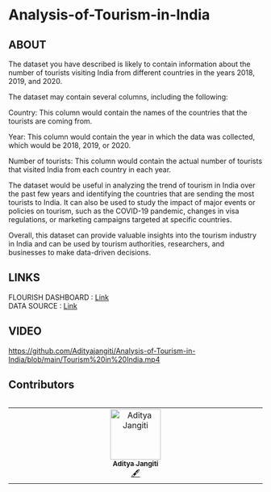 # Analysis-of-Tourism-in-India
## ABOUT 
The dataset you have described is likely to contain information about the number of tourists visiting India from different countries in the years 2018, 2019, and 2020.

The dataset may contain several columns, including the following:

Country: This column would contain the names of the countries that the tourists are coming from.

Year: This column would contain the year in which the data was collected, which would be 2018, 2019, or 2020.

Number of tourists: This column would contain the actual number of tourists that visited India from each country in each year.

The dataset would be useful in analyzing the trend of tourism in India over the past few years and identifying the countries that are sending the most tourists to India. It can also be used to study the impact of major events or policies on tourism, such as the COVID-19 pandemic, changes in visa regulations, or marketing campaigns targeted at specific countries.

Overall, this dataset can provide valuable insights into the tourism industry in India and can be used by tourism authorities, researchers, and businesses to make data-driven decisions.
## LINKS
FLOURISH DASHBOARD : [Link](https://public.flourish.studio/story/1887086/)</br>
DATA SOURCE : [Link](https://drive.google.com/drive/folders/1O8xboR5i-AUp4pSgdgW1xuP247y7X5OA?usp=share_link)
## VIDEO
https://github.com/Adityajangiti/Analysis-of-Tourism-in-India/blob/main/Tourism%20in%20India.mp4
## Contributors
<table>
<tr align="center">
<table>
  <tbody>
      <td align="center" valign="top" width="14.28%"><a href="https://github.com/Adityajangiti"><img src="https://avatars.githubusercontent.com/u/110121076?v=4" width="100px;" alt="Aditya Jangiti"/><br /><sub><b>Aditya Jangiti</b></sub></a><br /><a href="#content-ktk04" title="Content">🖋</a></td>


